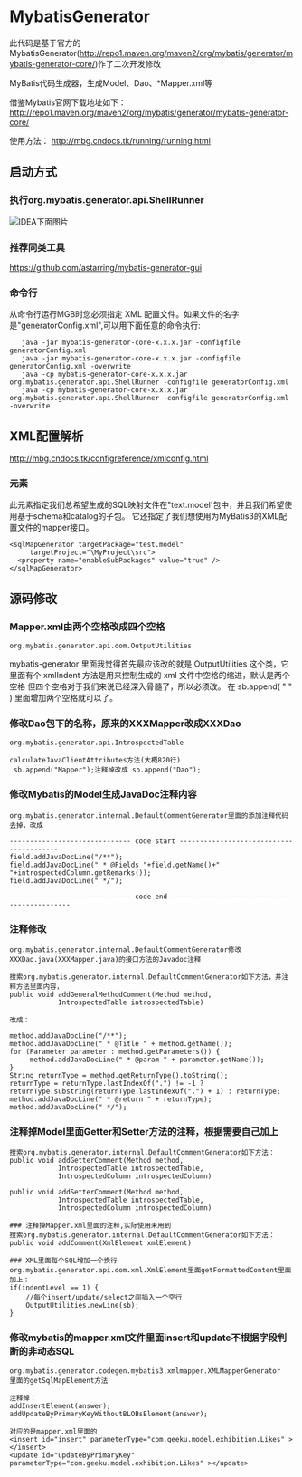 # MybatisGenerator
此代码是基于官方的MybatisGenerator(http://repo1.maven.org/maven2/org/mybatis/generator/mybatis-generator-core/)作了二次开发修改

MyBatis代码生成器，生成Model、Dao、*Mapper.xml等

借鉴Mybatis官网下载地址如下：
http://repo1.maven.org/maven2/org/mybatis/generator/mybatis-generator-core/

使用方法：
http://mbg.cndocs.tk/running/running.html


## 启动方式

### 执行org.mybatis.generator.api.ShellRunner

![IDEA下面图片](http://os9eopjop.bkt.clouddn.com/1.png)

### 推荐同类工具
https://github.com/astarring/mybatis-generator-gui

### 命令行
从命令行运行MGB时您必须指定 XML 配置文件。如果文件的名字是"generatorConfig.xml",可以用下面任意的命令执行:
```
   java -jar mybatis-generator-core-x.x.x.jar -configfile generatorConfig.xml
   java -jar mybatis-generator-core-x.x.x.jar -configfile generatorConfig.xml -overwrite
   java -cp mybatis-generator-core-x.x.x.jar org.mybatis.generator.api.ShellRunner -configfile generatorConfig.xml
   java -cp mybatis-generator-core-x.x.x.jar org.mybatis.generator.api.ShellRunner -configfile generatorConfig.xml -overwrite
```

## XML配置解析
http://mbg.cndocs.tk/configreference/xmlconfig.html

### <sqlMapGenerator> 元素

此元素指定我们总希望生成的SQL映射文件在"text.model'包中，并且我们希望使用基于schema和catalog的子包。 它还指定了我们想使用为MyBatis3的XML配置文件的mapper接口。

```
<sqlMapGenerator targetPackage="test.model"
     targetProject="\MyProject\src">
  <property name="enableSubPackages" value="true" />
</sqlMapGenerator>
```


## 源码修改

### Mapper.xml由两个空格改成四个空格
`org.mybatis.generator.api.dom.OutputUtilities`

mybatis-generator 里面我觉得首先最应该改的就是 OutputUtilities 这个类，它里面有个 xmlIndent 方法是用来控制生成的 xml 文件中空格的缩进，默认是两个空格
但四个空格对于我们来说已经深入骨髓了，所以必须改。 在 sb.append( "  " ) 里面增加两个空格就可以了。

### 修改Dao包下的名称，原来的XXXMapper改成XXXDao
`org.mybatis.generator.api.IntrospectedTable`

```
calculateJavaClientAttributes方法(大概820行)
 sb.append("Mapper");注释掉改成 sb.append("Dao");
```

### 修改Mybatis的Model生成JavaDoc注释内容

```
org.mybatis.generator.internal.DefaultCommentGenerator里面的添加注释代码去掉，改成

------------------------------ code start ----------------------------------------
field.addJavaDocLine("/**");
field.addJavaDocLine(" * @Fields "+field.getName()+" "+introspectedColumn.getRemarks());
field.addJavaDocLine(" */");

------------------------------ code end ---------------------------------------------
```

### 注释修改
```
org.mybatis.generator.internal.DefaultCommentGenerator修改XXXDao.java(XXXMapper.java)的接口方法的Javadoc注释

搜索org.mybatis.generator.internal.DefaultCommentGenerator如下方法，并注释方法里面内容，
public void addGeneralMethodComment(Method method,
            IntrospectedTable introspectedTable)

改成：

method.addJavaDocLine("/**");
method.addJavaDocLine(" * @Title " + method.getName());
for (Parameter parameter : method.getParameters()) {
	 method.addJavaDocLine(" * @param " + parameter.getName());
}
String returnType = method.getReturnType().toString();
returnType = returnType.lastIndexOf(".") != -1 ? returnType.substring(returnType.lastIndexOf(".") + 1) : returnType;
method.addJavaDocLine(" * @return " + returnType);
method.addJavaDocLine(" */");

```
### 注释掉Model里面Getter和Setter方法的注释，根据需要自己加上
```
搜索org.mybatis.generator.internal.DefaultCommentGenerator如下方法：
public void addGetterComment(Method method,
            IntrospectedTable introspectedTable,
            IntrospectedColumn introspectedColumn)

public void addSetterComment(Method method,
            IntrospectedTable introspectedTable,
            IntrospectedColumn introspectedColumn)

### 注释掉Mapper.xml里面的注释,实际使用未用到
搜索org.mybatis.generator.internal.DefaultCommentGenerator如下方法：
public void addComment(XmlElement xmlElement)

### XML里面每个SQL增加一个换行
org.mybatis.generator.api.dom.xml.XmlElement里面getFormattedContent里面加上：
if(indentLevel == 1) {
	//每个insert/update/select之间插入一个空行
	OutputUtilities.newLine(sb);
}
```
### 修改mybatis的mapper.xml文件里面insert和update不根据字段判断的非动态SQL
```
org.mybatis.generator.codegen.mybatis3.xmlmapper.XMLMapperGenerator
里面的getSqlMapElement方法

注释掉：
addInsertElement(answer);
addUpdateByPrimaryKeyWithoutBLOBsElement(answer);

对应的是mapper.xml里面的
<insert id="insert" parameterType="com.geeku.model.exhibition.Likes" ></insert>
<update id="updateByPrimaryKey" parameterType="com.geeku.model.exhibition.Likes" ></update>
```






